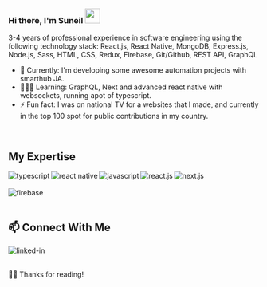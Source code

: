 ### Hi there, I'm Suneil <img src="https://raw.githubusercontent.com/iampavangandhi/iampavangandhi/master/gifs/Hi.gif" width="30px">


3-4 years of professional experience in software engineering using the following technology stack: React.js, React Native, MongoDB, Express.js, Node.js, Sass, HTML, CSS, Redux, Firebase, Git/Github, REST API, GraphQL
<br>

- 🔭 Currently: I'm developing some awesome automation projects with smarthub JA.
- 👨🏾‍💻 Learning: GraphQL, Next and advanced react native with websockets, running apot of typescript.
- ⚡ Fun fact: I was on national TV for a websites that I made, and currently in the top 100 spot for public contributions in my country.

<br>

## My Expertise
<img align="left" alt="typescript" src="https://img.shields.io/badge/typescript-007acc?style=for-the-badge&logo=typescript&logoColor=ffffff" />
<img align="left" alt="react native" src="https://img.shields.io/badge/React Native-35495E?style=for-the-badge&logo=react&native&logoColor=61dbfb" />
<img align="left" alt="javascript" src="https://img.shields.io/badge/JavaScript-323330?style=for-the-badge&logo=javascript&logoColor=F7DF1E" />
<img align="left" alt="react.js" src="https://img.shields.io/badge/react.js-35495E?style=for-the-badge&logo=react&logoColor=61dbfb" />
<img align="left" alt="next.js" src="https://img.shields.io/badge/next.js-black?style=for-the-badge&logo=nextdotjs&logoColor=white" />
<br>
<br> 
<img align="left" alt="firebase" src="https://img.shields.io/badge/firebase-ffca28?style=for-the-badge&logo=firebase&logoColor=black" />
<br>
<br> 

## 📫 Connect With Me 
[<img align="left" alt="linked-in" src="https://img.shields.io/badge/linkedin-%230077B5.svg?&style=for-the-badge&logo=linkedin&logoColor=white" />](https://www.linkedin.com/in/suneil-england/) 
<!-- [<img align="left" alt="linked-in" src="https://img.shields.io/website-up-down-green-red/http/monip.org.svg" />](https://www.devjasonclarke.com/) -->

<br>
<br>
 
🙏🏾 Thanks for reading!
